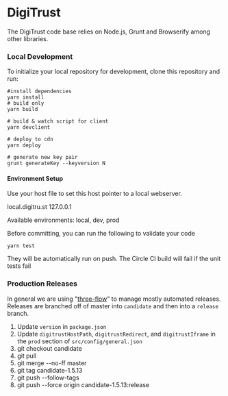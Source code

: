 # DigiTrust

The DigiTrust code base relies on Node.js, Grunt and Browserify among other libraries.

### Local Development

To initialize your local repository for development, clone this repository and run:

    #install dependencies
    yarn install
    # build only
    yarn build
    
	# build & watch script for client
    yarn devclient
	
    # deploy to cdn
    yarn deploy
	
    # generate new key pair
    grunt generateKey --keyversion N


#### Environment Setup
Use your host file to set this host pointer to a local webserver.

local.digitru.st  127.0.0.1
	
Available environments: local, dev, prod

Before committing, you can run the following to validate your code

    yarn test

They will be automatically run on push. The Circle CI build will fail if the unit tests fail


### Production Releases

In general we are using "[three-flow](http://www.nomachetejuggling.com/2017/04/09/a-different-branching-strategy/)" to manage mostly automated releases. Releases are branched off of master into `candidate` and then into a `release` branch.

1. Update `version` in `package.json`
2. Update `digitrustHostPath`, `digitrustRedirect`, and `digitrustIframe` in the `prod` section of `src/config/general.json`
3. git checkout candidate
4. git pull
5. git merge --no-ff master
6. git tag candidate-1.5.13
7. git push --follow-tags
8. git push --force origin candidate-1.5.13:release
